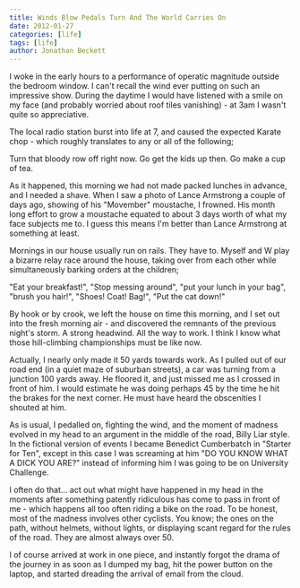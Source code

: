 ```yaml
---
title: Winds Blow Pedals Turn And The World Carries On
date: 2012-01-27
categories: [life]
tags: [life]
author: Jonathan Beckett
---
```


I woke in the early hours to a performance of operatic magnitude outside the bedroom window. I can't recall the wind ever putting on such an impressive show. During the daytime I would have listened with a smile on my face (and probably worried about roof tiles vanishing) - at 3am I wasn't quite so appreciative.

The local radio station burst into life at 7, and caused the expected Karate chop - which roughly translates to any or all of the following;

Turn that bloody row off right now. Go get the kids up then. Go make a cup of tea.

As it happened, this morning we had not made packed lunches in advance, and I needed a shave. When I saw a photo of Lance Armstrong a couple of days ago, showing of his "Movember" moustache, I frowned. His month long effort to grow a moustache equated to about 3 days worth of what my face subjects me to. I guess this means I'm better than Lance Armstrong at something at least.

Mornings in our house usually run on rails. They have to. Myself and W play a bizarre relay race around the house, taking over from each other while simultaneously barking orders at the children;

"Eat your breakfast!", "Stop messing around", "put your lunch in your bag", "brush you hair!", "Shoes! Coat! Bag!", "Put the cat down!"

By hook or by crook, we left the house on time this morning, and I set out into the fresh morning air - and discovered the remnants of the previous night's storm. A strong headwind. All the way to work. I think I know what those hill-climbing championships must be like now.

Actually, I nearly only made it 50 yards towards work. As I pulled out of our road end (in a quiet maze of suburban streets), a car was turning from a junction 100 yards away. He floored it, and just missed me as I crossed in front of him. I would estimate he was doing perhaps 45 by the time he hit the brakes for the next corner. He must have heard the obscenities I shouted at him.

As is usual, I pedalled on, fighting the wind, and the moment of madness evolved in my head to an argument in the middle of the road, Billy Liar style. In the fictional version of events I became Benedict Cumberbatch in "Starter for Ten", except in this case I was screaming at him "DO YOU KNOW WHAT A DICK YOU ARE?" instead of informing him I was going to be on University Challenge.

I often do that... act out what might have happened in my head in the moments after something patently ridiculous has come to pass in front of me - which happens all too often riding a bike on the road. To be honest, most of the madness involves other cyclists. You know; the ones on the path, without helmets, without lights, or displaying scant regard for the rules of the road. They are almost always over 50.

I of course arrived at work in one piece, and instantly forgot the drama of the journey in as soon as I dumped my bag, hit the power button on the laptop, and started dreading the arrival of email from the cloud.